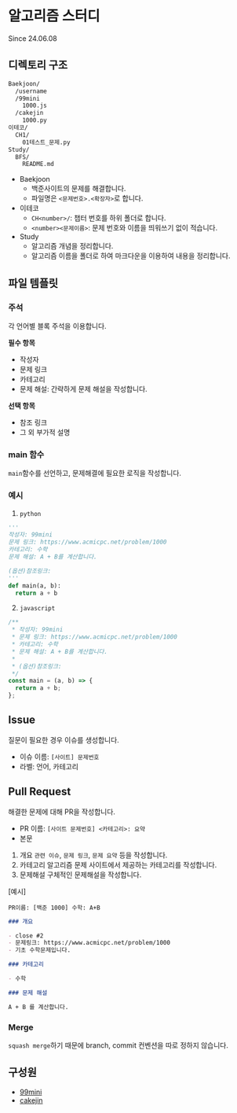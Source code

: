 # 알고리즘 스터디

Since 24.06.08

## 디렉토리 구조

```bash
Baekjoon/
  /username
  /99mini
    1000.js
  /cakejin
    1000.py
이테코/
  CH1/
    01테스트_문제.py
Study/
  BFS/
    README.md
```

- Baekjoon
  - 백준사이트의 문제를 해결합니다.
  - 파일명은 `<문제번호>.<확장자>`로 합니다.
- 이테코
  - `CH<number>/`: 챕터 번호를 하위 폴더로 합니다.
  - `<number><문제이름>`: 문제 번호와 이름을 띄워쓰기 없이 적습니다.
- Study
  - 알고리즘 개념을 정리합니다.
  - 알고리즘 이름을 폴더로 하여 마크다운을 이용하여 내용을 정리합니다.

## 파일 템플릿

### 주석

각 언어별 블록 주석을 이용합니다.

**필수 항목**

- 작성자
- 문제 링크
- 카테고리
- 문제 해설: 간략하게 문제 해설을 작성합니다.

**선택 항목**

- 참조 링크
- 그 외 부가적 설명

### main 함수

`main`함수를 선언하고, 문제해결에 필요한 로직을 작성합니다.

### 예시

1. `python`

```python
'''
작성자: 99mini
문제 링크: https://www.acmicpc.net/problem/1000
카테고리: 수학
문제 해설: A + B를 계산합니다.

(옵션)참조링크:
'''
def main(a, b):
  return a + b
```

2. `javascript`

```javascript
/**
 * 작성자: 99mini
 * 문제 링크: https://www.acmicpc.net/problem/1000
 * 카테고리: 수학
 * 문제 해설: A + B를 계산합니다.
 *
 * (옵션)참조링크:
 */
const main = (a, b) => {
  return a + b;
};
```

## Issue

질문이 필요한 경우 이슈를 생성합니다.

- 이슈 이름: `[사이트] 문제번호`
- 라벨: 언어, 카테고리

## Pull Request

해결한 문제에 대해 PR을 작성합니다.

- PR 이름: `[사이트 문제번호] <카테고리>: 요약`
- 본문

1. 개요
   `관련 이슈`, `문제 링크`, `문제 요약` 등을 작성합니다.
2. 카테고리
   알고리즘 문제 사이트에서 제공하는 카테고리를 작성합니다.
3. 문제해설
   구체적인 문제해설을 작성합니다.

[예시]

`PR이름: [백준 1000] 수학: A+B`

```markdown
### 개요

- close #2
- 문제링크: https://www.acmicpc.net/problem/1000
- 기초 수학문제입니다.

### 카테고리

- 수학

### 문제 해설

A + B 를 계산합니다.
```

### Merge

`squash merge`하기 때문에 branch, commit 컨벤션을 따로 정하지 않습니다.

## 구성원

- [99mini](https://github.com/99mini)
- [cakejin](https://github.com/cakejin)
